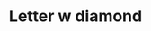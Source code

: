 ---
title: Letter w diamond
tags: ["letter", "w", "diamond", "geometric", "gem", "jewel", "luxury"]
icon: letter-w-diamond
svg: '<svg xmlns="http://www.w3.org/2000/svg" width="24" height="24" fill="none" viewBox="0 0 24 24" stroke-width="1.5" stroke-linecap="round" stroke-linejoin="round" stroke="currentColor"><path d="M9 8v8l3-4 3 4V8"/><path d="M2.707 10.295a2.41 2.41 0 0 0 0 3.41l7.588 7.588a2.409 2.409 0 0 0 3.41 0l7.588-7.588a2.409 2.409 0 0 0 0-3.41l-7.588-7.588a2.41 2.41 0 0 0-3.41 0z"/></svg>'
---